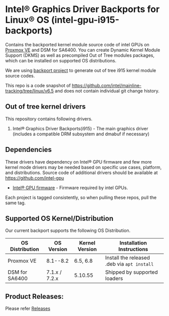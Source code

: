 # Intel® Graphics Driver Backports for Linux® OS (intel-gpu-i915-backports)

Contains the backported kernel module source code of intel GPUs on [Proxmox VE](https://pve.proxmox.com/) and DSM for SA6400. You can create Dynamic Kernel Module Support (DKMS) as well as precompiled Out of Tree modules packages, which can be installed on supported OS distributions.

We are using [backport project](https://backports.wiki.kernel.org/index.php/Main_Page) to generate out of tree i915 kernel module source codes.

This repo is a code snapshot of https://github.com/intel/mainline-tracking/tree/linux/v6.5 and does not contain individual git change history.


## Out of tree kernel drivers
This repository contains following drivers.
1. Intel® Graphics Driver Backports(i915) - The main graphics driver (includes a compatible DRM subsystem and dmabuf if necessary)


## Dependencies

  These drivers have dependency on Intel® GPU firmware and few more kernel mode drivers may be needed based on specific use cases, platform, and distributions. Source code of additional drivers should be available at https://github.com/intel-gpu

- [Intel® GPU firmware](https://git.kernel.org/pub/scm/linux/kernel/git/firmware/linux-firmware.git/tree/i915) - Firmware required by intel GPUs.

Each project is tagged consistently, so when pulling these repos, pull the same tag.

## Supported OS Kernel/Distribution
  Our current backport supports the following OS Distribution.

| OS Distribution | OS Version | Kernel Version  | Installation Instructions |
|---  |---  |---  |--- |
| Proxmox VE | 8.1--8.2 | 6.5, 6.8 | Install the released .deb via `apt install` |
| DSM for SA6400 | 7.1.x / 7.2.x | 5.10.55 | Shipped by supported loaders |


## Product Releases:
Please refer [Releases](https://dgpu-docs.intel.com/releases/index.html)
